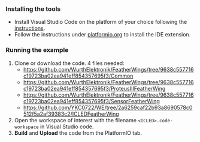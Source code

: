 ### Installing the tools

* Install Visual Studio Code on the platform of your choice following the [instructions](https://code.visualstudio.com/docs).
* Follow the instructions under [platformio.org](https://platformio.org/install/ide?install=vscode) to install the IDE extension.



### Running the example

1. Clone or download the code.
   4 files needed:
    - https://github.com/WurthElektronik/FeatherWings/tree/9638c557716c19723ba02ea941eff854357695f3/Common
    - https://github.com/WurthElektronik/FeatherWings/tree/9638c557716c19723ba02ea941eff854357695f3/ProteusIIIFeatherWing
    - https://github.com/WurthElektronik/FeatherWings/tree/9638c557716c19723ba02ea941eff854357695f3/SensorFeatherWing
    - https://github.com/YKC0722/WE/tree/2a6259caf22b93a8690578c0512f5a2af39383c2/ICLEDFeatherWing
4. Open the workspace of interest with the filename `<ICLED>.code-workspace` in Visual Studio code.
5. **Build** and **Upload** the code from the PlatformIO tab.
